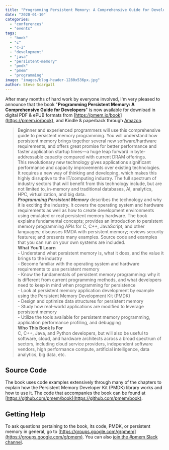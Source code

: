 ```yaml
---
title: "Programming Persistent Memory: A Comprehensive Guide for Developers Book"
date: "2020-01-10"
categories: 
  - "conferences"
  - "events"
tags: 
  - "book"
  - "c"
  - "c-2"
  - "development"
  - "java"
  - "persistent-memory"
  - "pmdk"
  - "pmem"
  - "programming"
image: "images/blog-header-1280x536px.jpg"
author: Steve Scargall
---
```


After many months of hard work by everyone involved, I'm very pleased to announce that the book "**Programming Persistent Memory: A Comprehensive Guide for Developers**" is now available for download in digital PDF & ePUB formats from [https://pmem.io/book](https://pmem.io/book), and Kindle & paperback through [Amazon](https://www.apress.com/us/book/9781484249314).

> Beginner and experienced programmers will use this comprehensive guide to persistent memory programming. You will understand how persistent memory brings together several new software/hardware requirements, and offers great promise for better performance and faster application startup times―a huge leap forward in byte-addressable capacity compared with current DRAM offerings.  
> This revolutionary new technology gives applications significant performance and capacity improvements over existing technologies. It requires a new way of thinking and developing, which makes this highly disruptive to the IT/computing industry. The full spectrum of industry sectors that will benefit from this technology include, but are not limited to, in-memory and traditional databases, AI, analytics, HPC, virtualization, and big data.     
> _**Programming Persistent Memory**_ describes the technology and why it is exciting the industry. It covers the operating system and hardware requirements as well as how to create development environments using emulated or real persistent memory hardware. The book explains fundamental concepts; provides an introduction to persistent memory programming APIs for C, C++, JavaScript, and other languages; discusses RMDA with persistent memory; reviews security features; and presents many examples. Source code and examples that you can run on your own systems are included.  
> **What You’ll Learn**  
> \- Understand what persistent memory is, what it does, and the value it brings to the industry  
> \- Become familiar with the operating system and hardware requirements to use persistent memory  
> \- Know the fundamentals of persistent memory programming: why it is different from current programming methods, and what developers need to keep in mind when programming for persistence  
> \- Look at persistent memory application development by example using the Persistent Memory Development Kit (PMDK)  
> \- Design and optimize data structures for persistent memory  
> \- Study how real-world applications are modified to leverage persistent memory  
> \- Utilize the tools available for persistent memory programming, application performance profiling, and debugging  
> **Who This Book Is For**  
> C, C++, Java, and Python developers, but will also be useful to software, cloud, and hardware architects across a broad spectrum of sectors, including cloud service providers, independent software vendors, high performance compute, artificial intelligence, data analytics, big data, etc. 

## Source Code

The book uses code examples extensively through many of the chapters to explain how the Persistent Memory Developer Kit (PMDK) library works and how to use it. The code that accompanies the book can be found at [https://github.com/pmem/book](https://github.com/pmem/book).

## Getting Help

To ask questions pertaining to the book, its code, PMDK, or persistent memory in general, go to [https://groups.google.com/g/pmem](https://groups.google.com/g/pmem). You can also [join the #pmem Slack channel](https://join.slack.com/t/pmem-io/shared_invite/enQtNzU4MzQ2Mzk3MDQwLWQ1YThmODVmMGFkZWI0YTdhODg4ODVhODdhYjg3NmE4N2ViZGI5NTRmZTBiNDYyOGJjYTIyNmZjYzQxODcwNDg).
